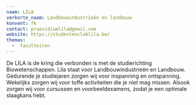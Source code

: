 ```yaml
---
naam: LILA
verkorte_naam: Landbouwindustrieën en landbouw
konvent: fk
contact: praesidiumlila@gmail.com
website: https://studentenclublila.be/
themas:
  -  faculteiten
---
```


De LILA is de kring die verbonden is met de studierichting Biowetenschappen. Lila staat voor Landbouwindustrieën en Landbouw. Gedurende je studiejaren zorgen wij voor inspanning en ontspanning. Wekelijks zorgen wij voor toffe activiteiten die je niet mag missen. Alsook zorgen wij voor cursussen en voorbeeldexamens, zodat je een optimale slaagkans hebt.
